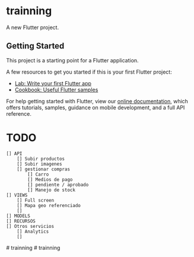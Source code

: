 # trainning

A new Flutter project.

## Getting Started

This project is a starting point for a Flutter application.

A few resources to get you started if this is your first Flutter project:

- [Lab: Write your first Flutter app](https://flutter.dev/docs/get-started/codelab)
- [Cookbook: Useful Flutter samples](https://flutter.dev/docs/cookbook)

For help getting started with Flutter, view our
[online documentation](https://flutter.dev/docs), which offers tutorials,
samples, guidance on mobile development, and a full API reference.
# TODO
    [] API
        [] Subir productos
        [] Subir imagenes
        [] gestionar compras
            [] Carro
            [] Medios de pago
            [] pendiente / aprobado
            [] Manejo de stock
    [] VIEWS
        [] Full screen
        [] Mapa geo referenciado
        []
    [] MODELS
    [] RECURSOS
    [] Otros servicios
        [] Analytics
        []



#   t r a i n n i n g 
 
 #   t r a i n n i n g 
 
 